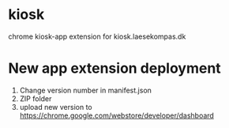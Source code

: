 # kiosk

chrome kiosk-app extension for kiosk.laesekompas.dk

# New app extension deployment

1.  Change version number in manifest.json
2.  ZIP folder
3.  upload new version to https://chrome.google.com/webstore/developer/dashboard
